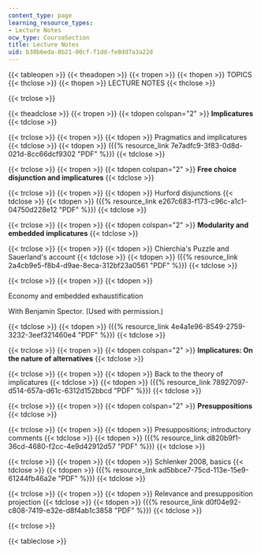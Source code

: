 ```yaml
---
content_type: page
learning_resource_types:
- Lecture Notes
ocw_type: CourseSection
title: Lecture Notes
uid: b38b6eda-8b21-00cf-f1dd-fe8dd7a3a22d
---
```


{{< tableopen >}}
{{< theadopen >}}
{{< tropen >}}
{{< thopen >}}
TOPICS
{{< thclose >}}
{{< thopen >}}
LECTURE NOTES
{{< thclose >}}

{{< trclose >}}

{{< theadclose >}}
{{< tropen >}}
{{< tdopen colspan="2" >}}
**Implicatures**
{{< tdclose >}}

{{< trclose >}}
{{< tropen >}}
{{< tdopen >}}
Pragmatics and implicatures
{{< tdclose >}}
{{< tdopen >}}
({{% resource_link 7e7adfc9-3f83-0d8d-021d-8cc66dcf9302 "PDF" %}})
{{< tdclose >}}

{{< trclose >}}
{{< tropen >}}
{{< tdopen colspan="2" >}}
**Free choice disjunction and implicatures**
{{< tdclose >}}

{{< trclose >}}
{{< tropen >}}
{{< tdopen >}}
Hurford disjunctions
{{< tdclose >}}
{{< tdopen >}}
({{% resource_link e267c683-f173-c96c-a1c1-04750d228e12 "PDF" %}})
{{< tdclose >}}

{{< trclose >}}
{{< tropen >}}
{{< tdopen colspan="2" >}}
**Modularity and embedded implicatures**
{{< tdclose >}}

{{< trclose >}}
{{< tropen >}}
{{< tdopen >}}
Chierchia's Puzzle and Sauerland's account
{{< tdclose >}}
{{< tdopen >}}
({{% resource_link 2a4cb9e5-f8b4-d9ae-8eca-312bf23a0561 "PDF" %}})
{{< tdclose >}}

{{< trclose >}}
{{< tropen >}}
{{< tdopen >}}


Economy and embedded exhaustification

With Benjamin Spector. (Used with permission.)


{{< tdclose >}}
{{< tdopen >}}
({{% resource_link 4e4a1e96-8549-2759-3232-3eef321460e4 "PDF" %}})
{{< tdclose >}}

{{< trclose >}}
{{< tropen >}}
{{< tdopen colspan="2" >}}
**Implicatures: On the nature of alternatives**
{{< tdclose >}}

{{< trclose >}}
{{< tropen >}}
{{< tdopen >}}
Back to the theory of implicatures
{{< tdclose >}}
{{< tdopen >}}
({{% resource_link 78927097-d514-657a-d61c-6312d152bbcd "PDF" %}})
{{< tdclose >}}

{{< trclose >}}
{{< tropen >}}
{{< tdopen colspan="2" >}}
**Presuppositions**
{{< tdclose >}}

{{< trclose >}}
{{< tropen >}}
{{< tdopen >}}
Presuppositions; introductory comments
{{< tdclose >}}
{{< tdopen >}}
({{% resource_link d820b9f1-36cd-4680-f2cc-4e9d42912d57 "PDF" %}})
{{< tdclose >}}

{{< trclose >}}
{{< tropen >}}
{{< tdopen >}}
Schlenker 2008, basics
{{< tdclose >}}
{{< tdopen >}}
({{% resource_link ad5bbce7-75cd-113e-15e9-61244fb46a2e "PDF" %}})
{{< tdclose >}}

{{< trclose >}}
{{< tropen >}}
{{< tdopen >}}
Relevance and presupposition projection
{{< tdclose >}}
{{< tdopen >}}
({{% resource_link d0f04e92-c808-7419-e32e-d8f4ab1c3858 "PDF" %}})
{{< tdclose >}}

{{< trclose >}}

{{< tableclose >}}